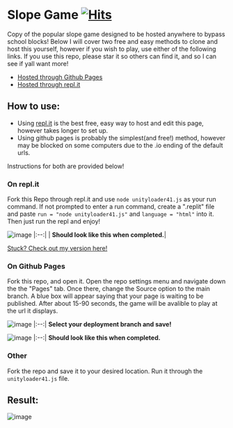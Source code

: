 # Slope Game [![Hits](https://hits.seeyoufarm.com/api/count/incr/badge.svg?url=https%3A%2F%2Fgithub.com%2FBushTrain460615%2FSlope-Source-code&count_bg=%2379C83D&title_bg=%23555555&icon=unity.svg&icon_color=%23E7E7E7&title=hits&edge_flat=true)](https://hits.seeyoufarm.com)
Copy of the popular slope game designed to be hosted anywhere to bypass school blocks! Below I will cover two free and easy methods to clone and host this yourself, however if you wish to play, use either of the following links. If you use this repo, please star it so others can find it, and so I can see if yall want more!

+ [Hosted through Github Pages](https://github.com/cgolden15/Slope-Game)
+ [Hosted through repl.it](https://replit.com/@cgolden15/Slope-Game)
## How to use:
- Using [repl.it](https://repl.it/) is the best free, easy way to host and edit this page, however takes longer to set up.
- Using github pages is probably the simplest(and free!) method, however may be blocked on some computers due to the .io ending of the default urls.

Instructions for both are provided below!

### On repl.it
Fork this Repo through repl.it and use `node unityloader41.js` as your run command. If not prompted to enter a run command, create a ".replit" file and paste `run = "node unityloader41.js"` and `language = "html"` into it. Then just run the repl and enjoy!

![image](https://user-images.githubusercontent.com/61284764/153868233-76847dcb-4544-49a8-8027-64dcff0f93c2.png)
|:--:|
| <b>Should look like this when completed.</b>|

[Stuck? Check out my version here!](https://replit.com/@cgolden15/Slope-Game)

### On Github Pages
Fork this repo, and open it. Open the repo settings menu and navigate down the the "Pages" tab. Once there, change the Source option to the main branch. A blue box will appear saying that your page is waiting to be published. After about 15-90 seconds, the game will be avalible to play at the url it displays.

![image](https://user-images.githubusercontent.com/61284764/153872774-bf18f006-422c-44da-81b9-dcdc68c2ac4a.png)
|:--:|
<b>Select your deployment branch and save!</b>

![image](https://user-images.githubusercontent.com/61284764/153871943-1e1b6274-a212-4600-9233-c5c19dc75fe3.png)
|:--:|
<b>Should look like this when completed.</b>



### Other
Fork the repo and save it to your desired location. Run it through the `unityloader41.js` file.


## Result:
![image](https://user-images.githubusercontent.com/61284764/153867222-ab42f6c8-b51b-455a-a943-adbde4dc8ee0.png)

